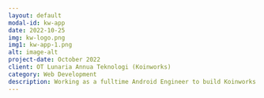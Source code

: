 ```yaml
---
layout: default
modal-id: kw-app
date: 2022-10-25
img: kw-logo.png
img1: kw-app-1.png
alt: image-alt
project-date: October 2022
client: OT Lunaria Annua Teknologi (Koinworks)
category: Web Development
description: Working as a fulltime Android Engineer to build Koinworks Android Application .
---
```

